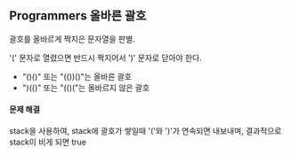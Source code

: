 ## Programmers 올바른 괄호
괄호를 올바르게 짝지은 문자열을 판별.

'(' 문자로 열렸으면 반드시 짝지어서 ')' 문자로 닫아야 한다.

- "()()" 또는 "(())()"는 올바른 괄호
- ")(()" 또는 "(()("는 올바르지 않은 괄호


#### 문제 해결
stack을 사용하여, stack에 괄호가 쌓일때 '('와 ')'가 연속되면 내보내며, 결과적으로 stack이 비게 되면 true